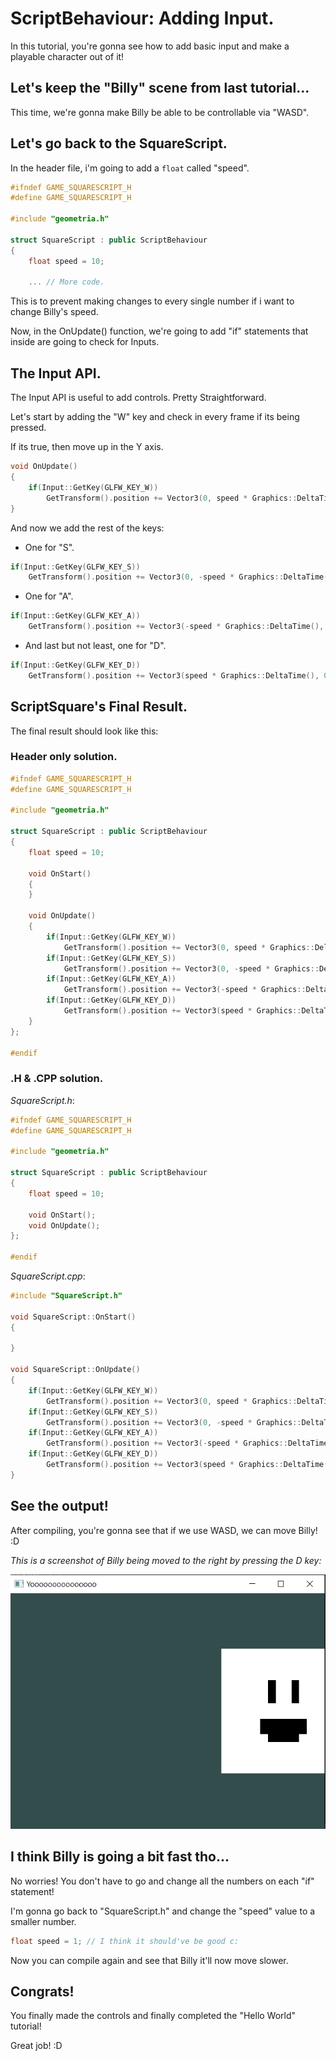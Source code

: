 # ScriptBehaviour: Adding Input.

In this tutorial, you're gonna see how to add basic input and make a playable character out of it!

## Let's keep the "Billy" scene from last tutorial...

This time, we're gonna make Billy be able to be controllable via "WASD".

## Let's go back to the SquareScript.

In the header file, i'm going to add a `float` called "speed".

```cpp
#ifndef GAME_SQUARESCRIPT_H
#define GAME_SQUARESCRIPT_H

#include "geometria.h"

struct SquareScript : public ScriptBehaviour
{
	float speed = 10;

	... // More code.
```

This is to prevent making changes to every single number if i want to change Billy's speed.

Now, in the OnUpdate() function, we're going to add "if" statements that inside are going to check for Inputs.

## The Input API.

The Input API is useful to add controls. Pretty Straightforward.

Let's start by adding the "W" key and check in every frame if its being pressed.

If its true, then move up in the Y axis.

```cpp
void OnUpdate()
{
	if(Input::GetKey(GLFW_KEY_W))
		GetTransform().position += Vector3(0, speed * Graphics::DeltaTime(), 0); // Move up.
}
```

And now we add the rest of the keys:

- One for "S".

```cpp
if(Input::GetKey(GLFW_KEY_S))
	GetTransform().position += Vector3(0, -speed * Graphics::DeltaTime(), 0); // Move down.
```

- One for "A".

```cpp
if(Input::GetKey(GLFW_KEY_A))
	GetTransform().position += Vector3(-speed * Graphics::DeltaTime(), 0, 0); // Move left.
```

- And last but not least, one for "D".

```cpp
if(Input::GetKey(GLFW_KEY_D))
	GetTransform().position += Vector3(speed * Graphics::DeltaTime(), 0, 0); // Move right.
```

## ScriptSquare's Final Result.

The final result should look like this:

### Header only solution.

```cpp
#ifndef GAME_SQUARESCRIPT_H
#define GAME_SQUARESCRIPT_H

#include "geometria.h"

struct SquareScript : public ScriptBehaviour
{
	float speed = 10;

	void OnStart()
	{
	}

	void OnUpdate()
	{
		if(Input::GetKey(GLFW_KEY_W))
			GetTransform().position += Vector3(0, speed * Graphics::DeltaTime(), 0); // Move up.
		if(Input::GetKey(GLFW_KEY_S))
			GetTransform().position += Vector3(0, -speed * Graphics::DeltaTime(), 0); // Move down.
		if(Input::GetKey(GLFW_KEY_A))
			GetTransform().position += Vector3(-speed * Graphics::DeltaTime(), 0, 0); // Move left.
		if(Input::GetKey(GLFW_KEY_D))
			GetTransform().position += Vector3(speed * Graphics::DeltaTime(), 0, 0); // Move right.
	}
};

#endif
```

### .H & .CPP solution.

*SquareScript.h*:
```cpp
#ifndef GAME_SQUARESCRIPT_H
#define GAME_SQUARESCRIPT_H

#include "geometria.h"

struct SquareScript : public ScriptBehaviour
{
	float speed = 10;

	void OnStart();
	void OnUpdate();
};

#endif
```

*SquareScript.cpp*:
```cpp
#include "SquareScript.h"

void SquareScript::OnStart()
{

}

void SquareScript::OnUpdate()
{
	if(Input::GetKey(GLFW_KEY_W))
		GetTransform().position += Vector3(0, speed * Graphics::DeltaTime(), 0); // Move up.
	if(Input::GetKey(GLFW_KEY_S))
		GetTransform().position += Vector3(0, -speed * Graphics::DeltaTime(), 0); // Move down.
	if(Input::GetKey(GLFW_KEY_A))
		GetTransform().position += Vector3(-speed * Graphics::DeltaTime(), 0, 0); // Move left.
	if(Input::GetKey(GLFW_KEY_D))
		GetTransform().position += Vector3(speed * Graphics::DeltaTime(), 0, 0); // Move right.
}
```

## See the output!

After compiling, you're gonna see that if we use WASD, we can move Billy! :D

*This is a screenshot of Billy being moved to the right by pressing the D key:*

![Billy being moved to the right with D](./resources/billy-result-input.png)

## I think Billy is going a bit fast tho...

No worries! You don't have to go and change all the numbers on each "if" statement!

I'm gonna go back to "SquareScript.h" and change the "speed" value to a smaller number.

```cpp
float speed = 1; // I think it should've be good c:
```

Now you can compile again and see that Billy it'll now move slower.

## Congrats!

You finally made the controls and finally completed the "Hello World" tutorial!

Great job! :D